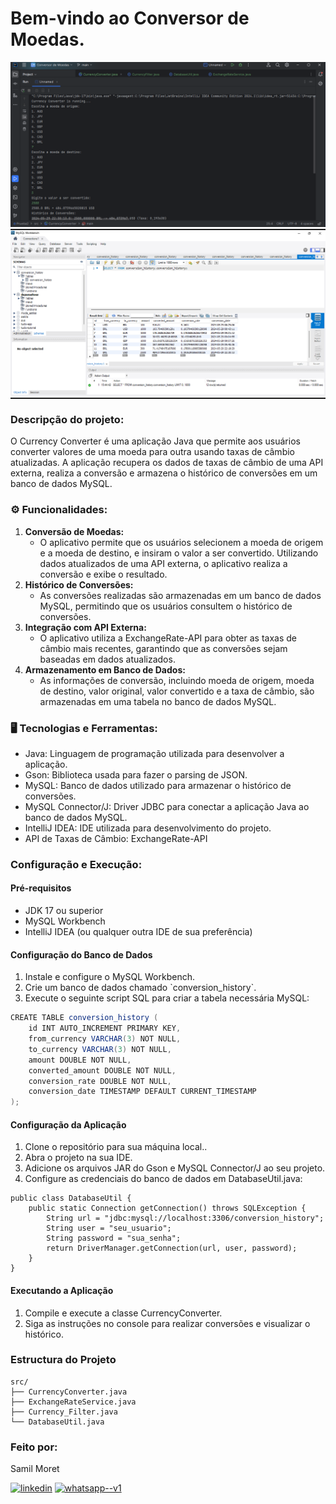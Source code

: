 <h1> Bem-vindo ao Conversor de Moedas.</h1>

<div alaing = center>
<img src=https://github.com/SamilMoret/conversor_de_moedas/blob/main/out/production/img_conversor.png?raw=true> 
</div>

 <hr style="width: 100%; height: 2px; margin: 0;">

<div alaing = center>
<img src=https://github.com/SamilMoret/conversor_de_moedas/blob/main/out/production/img_banco_de_dados.png?raw=true> 
</div>

 <hr style="width: 100%; height: 2px; margin: 0;">

### Descripção do projeto:

<p>O Currency Converter é uma aplicação Java que permite aos usuários converter valores de uma moeda para outra usando taxas de câmbio atualizadas. A aplicação recupera os dados de taxas de câmbio de uma API externa, realiza a conversão e armazena o histórico de conversões em um banco de dados MySQL. </p>


### ⚙️ Funcionalidades:

<ol>
    <li>
        <strong>Conversão de Moedas:</strong>
        <ul>
            <li>O aplicativo permite que os usuários selecionem a moeda de origem e a moeda de destino, e insiram o valor a ser convertido. Utilizando dados atualizados de uma API externa, o aplicativo realiza a conversão e exibe o resultado.</li>
        </ul>
    </li>
    <li>
        <strong>Histórico de Conversões:</strong>
        <ul>
            <li>As conversões realizadas são armazenadas em um banco de dados MySQL, permitindo que os usuários consultem o histórico de conversões.</li>
        </ul>
    </li>
    <li>
        <strong>Integração com API Externa:</strong>
        <ul>
            <li>O aplicativo utiliza a ExchangeRate-API para obter as taxas de câmbio mais recentes, garantindo que as conversões sejam baseadas em dados atualizados.</li>
        </ul>
    </li>
    <li>
        <strong>Armazenamento em Banco de Dados:</strong>
        <ul>
            <li>As informações de conversão, incluindo moeda de origem, moeda de destino, valor original, valor convertido e a taxa de câmbio, são armazenadas em uma tabela no banco de dados MySQL.</li>
        </ul>
    </li>
</ol>

### 🖥️ Tecnologias e Ferramentas: 

<ul>
  <li>Java: Linguagem de programação utilizada para desenvolver a aplicação.</li>
  <li>Gson: Biblioteca usada para fazer o parsing de JSON.</li>
  <li>MySQL: Banco de dados utilizado para armazenar o histórico de conversões.</li>
  <li>MySQL Connector/J: Driver JDBC para conectar a aplicação Java ao banco de dados MySQL.</li>
  <li>IntelliJ IDEA: IDE utilizada para desenvolvimento do projeto.</li>
  <li>API de Taxas de Câmbio: ExchangeRate-API</li>
</ul>

### Configuração e Execução:

<h4>Pré-requisitos</h4>
<ul>
  <li>JDK 17 ou superior</li>
  </li>
  <li>MySQL Workbench</li>
  <li>IntelliJ IDEA (ou qualquer outra IDE de sua preferência)</li>
</ul>


<h4>Configuração do Banco de Dados</h4>

<ol>
  <li>Instale e configure o MySQL Workbench.</li>
  <li>Crie um banco de dados chamado `conversion_history`.</li>
  <li>Execute o seguinte script SQL para criar a tabela necessária MySQL:</li>
</ol>

```java
CREATE TABLE conversion_history (
    id INT AUTO_INCREMENT PRIMARY KEY,
    from_currency VARCHAR(3) NOT NULL,
    to_currency VARCHAR(3) NOT NULL,
    amount DOUBLE NOT NULL,
    converted_amount DOUBLE NOT NULL,
    conversion_rate DOUBLE NOT NULL,
    conversion_date TIMESTAMP DEFAULT CURRENT_TIMESTAMP
);
```

<h4>Configuração da Aplicação</h4>

<ol>
  <li>Clone o repositório para sua máquina local..</li>
  <li>Abra o projeto na sua IDE.</li>
  <li>Adicione os arquivos JAR do Gson e MySQL Connector/J ao seu projeto.</li>
  <li>Configure as credenciais do banco de dados em DatabaseUtil.java:</li>
</ol>

```
public class DatabaseUtil {
    public static Connection getConnection() throws SQLException {
        String url = "jdbc:mysql://localhost:3306/conversion_history";
        String user = "seu_usuario";
        String password = "sua_senha";
        return DriverManager.getConnection(url, user, password);
    }
}
```

<h4>Executando a Aplicação</h4>

<ol>
  <li>Compile e execute a classe CurrencyConverter.</li>
  <li>Siga as instruções no console para realizar conversões e visualizar o histórico.</li>
</ol>


### Estructura do Projeto

```
src/
├── CurrencyConverter.java
├── ExchangeRateService.java
├── Currency_Filter.java
└── DatabaseUtil.java
```

<h3>Feito por:</h3>
<p>Samil Moret</p>
<a href="https://www.linkedin.com/in/samilmoret/"><img width="48" height="48" src="https://img.icons8.com/color/48/linkedin.png" alt="linkedin"/></a>
<a href="https://linkwhats.app/f27e11"><img width="48" height="48" src="https://img.icons8.com/color/48/whatsapp--v1.png" alt="whatsapp--v1"/></a>
